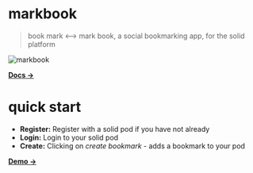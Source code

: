 # markbook

> book mark <-->  mark book, a social bookmarking app, for the solid platform

![markbook](https://raw.githubusercontent.com/mark-book/markbook/gh-pages/webmaps/index.html_files/image.png)

[**Docs →**](https://mark-book.github.io/markbook/webmaps/index.html)

# quick start

- **Register:** Register with a solid pod if you have not already
- **Login:** Login to your solid pod
- **Create:** Clicking on *create bookmark* - adds a bookmark to your pod

[**Demo →**](https://markbook.org/)



